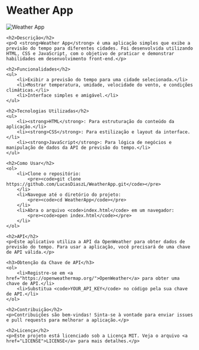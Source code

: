 <!DOCTYPE html>
<html lang="pt-BR">
<head>
    <meta charset="UTF-8">
    <meta name="viewport" content="width=device-width, initial-scale=1.0">
    <title>README - Weather App</title>
</head>
<body>
    <h1>Weather App</h1>
    <p><img src="https://imgur.com/a/sjWzJIW" alt="Weather App"></p>

    <h2>Descrição</h2>
    <p>O <strong>Weather App</strong> é uma aplicação simples que exibe a previsão do tempo para diferentes cidades. Foi desenvolvida utilizando HTML, CSS e JavaScript, com o objetivo de praticar e demonstrar habilidades em desenvolvimento front-end.</p>

    <h2>Funcionalidades</h2>
    <ul>
        <li>Exibir a previsão do tempo para uma cidade selecionada.</li>
        <li>Mostrar temperatura, umidade, velocidade do vento, e condições climáticas.</li>
        <li>Interface simples e amigável.</li>
    </ul>

    <h2>Tecnologias Utilizadas</h2>
    <ul>
        <li><strong>HTML</strong>: Para estruturação do conteúdo da aplicação.</li>
        <li><strong>CSS</strong>: Para estilização e layout da interface.</li>
        <li><strong>JavaScript</strong>: Para lógica de negócios e manipulação de dados da API de previsão do tempo.</li>
    </ul>

    <h2>Como Usar</h2>
    <ol>
        <li>Clone o repositório:
            <pre><code>git clone https://github.com/LucasDiaszL/WeatherApp.git</code></pre>
        </li>
        <li>Navegue até o diretório do projeto:
            <pre><code>cd WeatherApp</code></pre>
        </li>
        <li>Abra o arquivo <code>index.html</code> em um navegador:
            <pre><code>open index.html</code></pre>
        </li>
    </ol>

    <h2>API</h2>
    <p>Este aplicativo utiliza a API da OpenWeather para obter dados de previsão do tempo. Para usar a aplicação, você precisará de uma chave de API válida.</p>

    <h3>Obtenção da Chave de API</h3>
    <ol>
        <li>Registre-se em <a href="https://openweathermap.org/">OpenWeather</a> para obter uma chave de API.</li>
        <li>Substitua <code>YOUR_API_KEY</code> no código pela sua chave de API.</li>
    </ol>

    <h2>Contribuição</h2>
    <p>Contribuições são bem-vindas! Sinta-se à vontade para enviar issues e pull requests para melhorar a aplicação.</p>

    <h2>Licença</h2>
    <p>Este projeto está licenciado sob a Licença MIT. Veja o arquivo <a href="LICENSE">LICENSE</a> para mais detalhes.</p>
</body>
</html>
